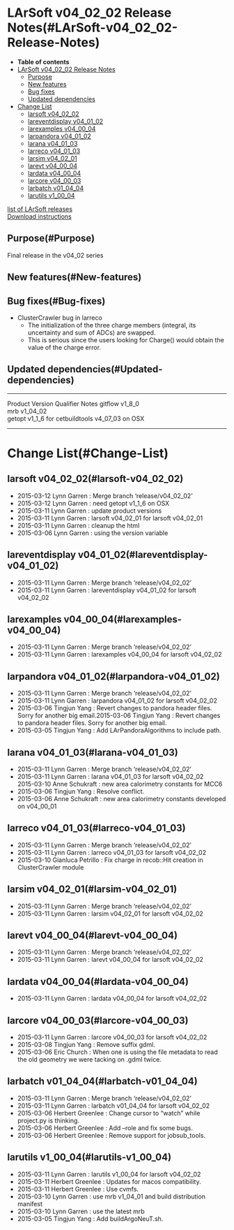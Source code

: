 LArSoft v04\_02\_02 Release Notes(#LArSoft-v04_02_02-Release-Notes)
======================================================================

-   **Table of contents**
-   [LArSoft v04\_02\_02 Release Notes](#LArSoft-v04_02_02-Release-Notes)
    -   [Purpose](#Purpose)
    -   [New features](#New-features)
    -   [Bug fixes](#Bug-fixes)
    -   [Updated dependencies](#Updated-dependencies)
-   [Change List](#Change-List)
    -   [larsoft v04\_02\_02](#larsoft-v04_02_02)
    -   [lareventdisplay v04\_01\_02](#lareventdisplay-v04_01_02)
    -   [larexamples v04\_00\_04](#larexamples-v04_00_04)
    -   [larpandora v04\_01\_02](#larpandora-v04_01_02)
    -   [larana v04\_01\_03](#larana-v04_01_03)
    -   [larreco v04\_01\_03](#larreco-v04_01_03)
    -   [larsim v04\_02\_01](#larsim-v04_02_01)
    -   [larevt v04\_00\_04](#larevt-v04_00_04)
    -   [lardata v04\_00\_04](#lardata-v04_00_04)
    -   [larcore v04\_00\_03](#larcore-v04_00_03)
    -   [larbatch v01\_04\_04](#larbatch-v01_04_04)
    -   [larutils v1\_00\_04](#larutils-v1_00_04)

[list of LArSoft releases](LArSoft_release_list)\
[Download instructions](http://scisoft.fnal.gov/scisoft/bundles/larsoft/v04_02_02/larsoft-v04_02_02.html)

Purpose(#Purpose)
--------------------

Final release in the v04\_02 series

New features(#New-features)
------------------------------

Bug fixes(#Bug-fixes)
------------------------

-   ClusterCrawler bug in larreco
    -   The initialization of the three charge members (integral, its uncertainty and sum of ADCs) are swapped.
    -   This is serious since the users looking for Charge() would obtain the value of the charge error.

Updated dependencies(#Updated-dependencies)
----------------------------------------------

  --------- ------------ ----------- -------------------------------------
  Product   Version      Qualifier   Notes
  gitflow   v1\_8\_0                 
  mrb       v1\_04\_02               
  getopt    v1\_1\_6                 for cetbuildtools v4\_07\_03 on OSX
  --------- ------------ ----------- -------------------------------------

Change List(#Change-List)
============================

larsoft v04\_02\_02(#larsoft-v04_02_02)
------------------------------------------

-   2015-03-12 Lynn Garren : Merge branch ‘release/v04\_02\_02’
-   2015-03-12 Lynn Garren : need getopt v1\_1\_6 on OSX
-   2015-03-11 Lynn Garren : update product versions
-   2015-03-11 Lynn Garren : larsoft v04\_02\_01 for larsoft v04\_02\_01
-   2015-03-11 Lynn Garren : cleanup the html
-   2015-03-06 Lynn Garren : using the version variable

lareventdisplay v04\_01\_02(#lareventdisplay-v04_01_02)
----------------------------------------------------------

-   2015-03-11 Lynn Garren : Merge branch ‘release/v04\_02\_02’
-   2015-03-11 Lynn Garren : lareventdisplay v04\_01\_02 for larsoft v04\_02\_02

larexamples v04\_00\_04(#larexamples-v04_00_04)
--------------------------------------------------

-   2015-03-11 Lynn Garren : Merge branch ‘release/v04\_02\_02’
-   2015-03-11 Lynn Garren : larexamples v04\_00\_04 for larsoft v04\_02\_02

larpandora v04\_01\_02(#larpandora-v04_01_02)
------------------------------------------------

-   2015-03-11 Lynn Garren : Merge branch ‘release/v04\_02\_02’
-   2015-03-11 Lynn Garren : larpandora v04\_01\_02 for larsoft v04\_02\_02
-   2015-03-06 Tingjun Yang : Revert changes to pandora header files. Sorry for another big email.2015-03-06 Tingjun Yang : Revert changes to pandora header files. Sorry for another big email.
-   2015-03-05 Tingjun Yang : Add LArPandoraAlgorithms to include path.

larana v04\_01\_03(#larana-v04_01_03)
----------------------------------------

-   2015-03-11 Lynn Garren : Merge branch ‘release/v04\_02\_02’
-   2015-03-11 Lynn Garren : larana v04\_01\_03 for larsoft v04\_02\_02\
     2015-03-10 Anne Schukraft : new area calorimetry constants for MCC6
-   2015-03-06 Tingjun Yang : Resolve conflict.
-   2015-03-06 Anne Schukraft : new area calorimetry constants developed on v04\_00\_01

larreco v04\_01\_03(#larreco-v04_01_03)
------------------------------------------

-   2015-03-11 Lynn Garren : Merge branch ‘release/v04\_02\_02’
-   2015-03-11 Lynn Garren : larreco v04\_01\_03 for larsoft v04\_02\_02
-   2015-03-10 Gianluca Petrillo : Fix charge in recob::Hit creation in ClusterCrawler module

larsim v04\_02\_01(#larsim-v04_02_01)
----------------------------------------

-   2015-03-11 Lynn Garren : Merge branch ‘release/v04\_02\_02’
-   2015-03-11 Lynn Garren : larsim v04\_02\_01 for larsoft v04\_02\_02

larevt v04\_00\_04(#larevt-v04_00_04)
----------------------------------------

-   2015-03-11 Lynn Garren : Merge branch ‘release/v04\_02\_02’
-   2015-03-11 Lynn Garren : larevt v04\_00\_04 for larsoft v04\_02\_02

lardata v04\_00\_04(#lardata-v04_00_04)
------------------------------------------

-   2015-03-11 Lynn Garren : lardata v04\_00\_04 for larsoft v04\_02\_02

larcore v04\_00\_03(#larcore-v04_00_03)
------------------------------------------

-   2015-03-11 Lynn Garren : larcore v04\_00\_03 for larsoft v04\_02\_02
-   2015-03-08 Tingjun Yang : Remove suffix gdml.
-   2015-03-06 Eric Church : When one is using the file metadata to read the old geometry we were tacking on .gdml twice.

larbatch v01\_04\_04(#larbatch-v01_04_04)
--------------------------------------------

-   2015-03-11 Lynn Garren : Merge branch ‘release/v04\_02\_02’
-   2015-03-11 Lynn Garren : larbatch v01\_04\_04 for larsoft v04\_02\_02
-   2015-03-06 Herbert Greenlee : Change cursor to “watch” while project.py is thinking.
-   2015-03-06 Herbert Greenlee : Add –role and fix some bugs.
-   2015-03-06 Herbert Greenlee : Remove support for jobsub\_tools.

larutils v1\_00\_04(#larutils-v1_00_04)
------------------------------------------

-   2015-03-11 Lynn Garren : larutils v1\_00\_04 for larsoft v04\_02\_02
-   2015-03-11 Herbert Greenlee : Updates for macos compatibility.
-   2015-03-11 Herbert Greenlee : Use cvmfs.
-   2015-03-10 Lynn Garren : use mrb v1\_04\_01 and build distribution manifest
-   2015-03-10 Lynn Garren : use the latest mrb
-   2015-03-05 Tingjun Yang : Add buildArgoNeuT.sh.
